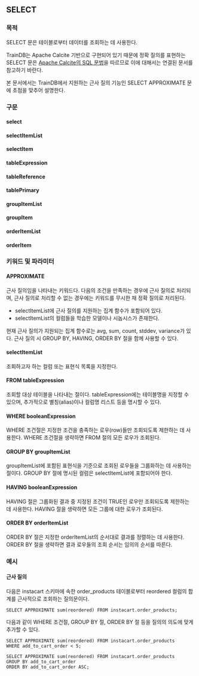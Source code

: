 ## SELECT

### 목적

SELECT 문은 테이블로부터 데이터를 조회하는 데 사용한다.

TrainDB는 Apache Calcite 기반으로 구현되어 있기 때문에 정확 질의를 표현하는 SELECT 문은 [Apache Calcite의 SQL 문법](https://calcite.apache.org/docs/reference.html)을 따르므로 이에 대해서는 연결된 문서를 참고하기 바란다.

본 문서에서는 TrainDB에서 지원하는 근사 질의 기능인 SELECT APPROXIMATE 문에 초점을 맞추어 설명한다.

### 구문

#### select
<object type="image/svg+xml" data="./diagram/select1.rrd.svg" class="object"></object>
<object type="image/svg+xml" data="./diagram/select2.rrd.svg" class="object"></object>
<object type="image/svg+xml" data="./diagram/select3.rrd.svg" class="object"></object>
<object type="image/svg+xml" data="./diagram/select4.rrd.svg" class="object"></object>
<object type="image/svg+xml" data="./diagram/select5.rrd.svg" class="object"></object>
<object type="image/svg+xml" data="./diagram/select6.rrd.svg" class="object"></object>

#### selectItemList
<object type="image/svg+xml" data="./diagram/selectItemList.rrd.svg" class="object"></object>

#### selectItem
<object type="image/svg+xml" data="./diagram/selectItem.rrd.svg" class="object"></object>

#### tableExpression
<object type="image/svg+xml" data="./diagram/tableExpression.rrd.svg" class="object"></object>

#### tableReference
<object type="image/svg+xml" data="./diagram/tableReference.rrd.svg" class="object" width="100%" height="100%"></object>

#### tablePrimary
<object type="image/svg+xml" data="./diagram/tablePrimary.rrd.svg" class="object" width="100%" height="100%"></object>

#### groupItemList
<object type="image/svg+xml" data="./diagram/groupItemList.rrd.svg" class="object"></object>

#### groupItem
<object type="image/svg+xml" data="./diagram/groupItem.rrd.svg" class="object"></object>

#### orderItemList
<object type="image/svg+xml" data="./diagram/orderItemList.rrd.svg" class="object"></object>

#### orderItem
<object type="image/svg+xml" data="./diagram/orderItem.rrd.svg" class="object"></object>

### 키워드 및 파라미터

#### APPROXIMATE

근사 질의임을 나타내는 키워드다. 다음의 조건을 만족하는 경우에 근사 질의로 처리되며, 근사 질의로 처리할 수 없는 경우에는 키워드를 무시한 채 정확 질의로 처리된다.
- selectItemList에 근사 질의를 지원하는 집계 함수가 포함되어 있다.
- selectItemList의 컬럼들을 학습한 모델이나 시놉시스가 존재한다.

현재 근사 질의가 지원되는 집계 함수로는 avg, sum, count, stddev, variance가 있다.
근사 질의 시 GROUP BY, HAVING, ORDER BY 절을 함께 사용할 수 있다.

#### selectItemList

조회하고자 하는 컬럼 또는 표현식 목록을 지정한다.

#### FROM tableExpression

조회할 대상 테이블을 나타내는 절이다. tableExpression에는 테이블명을 지정할 수 있으며, 추가적으로 별칭(alias)이나 컬럼명 리스트 등을 명시할 수 있다.

#### WHERE booleanExpression

WHERE 조건절은 지정한 조건을 충족하는 로우(row)들만 조회되도록 제한하는 데 사용한다.
WHERE 조건절을 생략하면 FROM 절의 모든 로우가 조회된다.

#### GROUP BY groupItemList

groupItemList에 포함된 표현식을 기준으로 조회된 로우들을 그룹화하는 데 사용하는 절이다. GROUP BY 절에 명시된 컬럼은 selectItemList에 포함되어야 한다.

#### HAVING booleanExpression

HAVING 절은 그룹화된 결과 중 지정된 조건이 TRUE인 로우만 조회되도록 제한하는 데 사용한다. HAVING 절을 생략하면 모든 그룹에 대한 로우가 조회된다.

#### ORDER BY orderItemList

ORDER BY 절은 지정한 orderItemList의 순서대로 결과를 정렬하는 데 사용한다. ORDER BY 절을 생략하면 결과 로우들의 조회 순서는 임의의 순서를 따른다.


### 예시

#### 근사 질의

다음은 instacart 스키마에 속한 order\_products 테이블로부터 reordered 컬럼의 합계를 근사적으로 조회하는 질의문이다.
```console
SELECT APPROXIMATE sum(reordered) FROM instacart.order_products;
```

다음과 같이 WHERE 조건절, GROUP BY 절, ORDER BY 절 등을 질의의 의도에 맞게 추가할 수 있다.
```console
SELECT APPROXIMATE sum(reordered) FROM instacart.order_products
WHERE add_to_cart_order < 5;
```

```console
SELECT APPROXIMATE sum(reordered) FROM instacart.order_products
GROUP BY add_to_cart_order
ORDER BY add_to_cart_order ASC;
```
